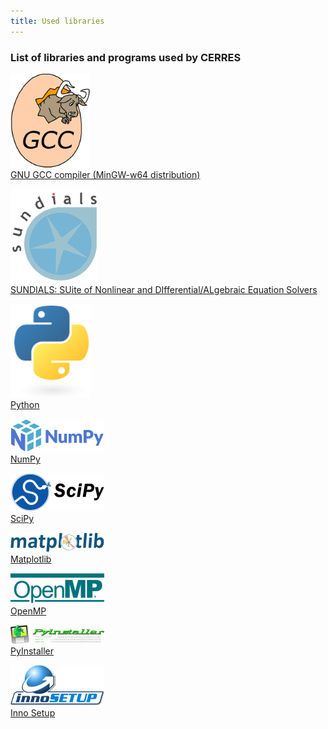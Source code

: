 ```yaml
---
title: Used libraries
---
```

### List of libraries and programs used by CERRES

![GCC logo](https://raw.githubusercontent.com/DamjanLasicJurkovic/CERRES_public/master/used_libraries/lib_logos/GCC.png)<br>
[GNU GCC compiler (MinGW-w64 distribution)](https://gcc.gnu.org/)


![Sundials logo](https://raw.githubusercontent.com/DamjanLasicJurkovic/CERRES_public/master/used_libraries/lib_logos/Sundials.png)<br>
[SUNDIALS: SUite of Nonlinear and DIfferential/ALgebraic Equation Solvers](https://computing.llnl.gov/projects/sundials)


![Python logo](https://raw.githubusercontent.com/DamjanLasicJurkovic/CERRES_public/master/used_libraries/lib_logos/Python.png)<br>
[Python](https://www.python.org/)


![NumPy logo](https://raw.githubusercontent.com/DamjanLasicJurkovic/CERRES_public/master/used_libraries/lib_logos/NumPy.png)<br>
[NumPy](https://numpy.org/)


![SciPy logo](https://raw.githubusercontent.com/DamjanLasicJurkovic/CERRES_public/master/used_libraries/lib_logos/SciPy.png)<br>
[SciPy](https://www.scipy.org/)


![Matplotlib logo](https://raw.githubusercontent.com/DamjanLasicJurkovic/CERRES_public/master/used_libraries/lib_logos/Matplotlib.png)<br>
[Matplotlib](https://matplotlib.org/)


![OpenMP logo](https://raw.githubusercontent.com/DamjanLasicJurkovic/CERRES_public/master/used_libraries/lib_logos/OpenMP.png)<br>
[OpenMP](https://www.openmp.org/)


![PyInstaller logo](https://raw.githubusercontent.com/DamjanLasicJurkovic/CERRES_public/master/used_libraries/lib_logos/PyInstaller.png)<br>
[PyInstaller](https://www.pyinstaller.org/index.html)


![Inno Setup logo](https://raw.githubusercontent.com/DamjanLasicJurkovic/CERRES_public/master/used_libraries/lib_logos/Inno%20Setup.png)<br>
[Inno Setup](https://jrsoftware.org/isinfo.php)
